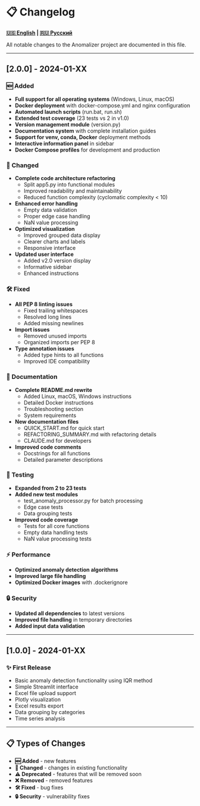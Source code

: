 # 📋 Changelog

**[🇺🇸 English](CHANGELOG.en.md) | [🇷🇺 Русский](CHANGELOG.md)**

All notable changes to the Anomalizer project are documented in this file.

---

## [2.0.0] - 2024-01-XX

### 🆕 Added
- **Full support for all operating systems** (Windows, Linux, macOS)
- **Docker deployment** with docker-compose.yml and nginx configuration
- **Automated launch scripts** (run.bat, run.sh)
- **Extended test coverage** (23 tests vs 2 in v1.0)
- **Version management module** (version.py)
- **Documentation system** with complete installation guides
- **Support for venv, conda, Docker** deployment methods
- **Interactive information panel** in sidebar
- **Docker Compose profiles** for development and production

### 🔧 Changed
- **Complete code architecture refactoring**
  - Split app5.py into functional modules
  - Improved readability and maintainability
  - Reduced function complexity (cyclomatic complexity < 10)
- **Enhanced error handling**
  - Empty data validation
  - Proper edge case handling
  - NaN value processing
- **Optimized visualization**
  - Improved grouped data display
  - Clearer charts and labels
  - Responsive interface
- **Updated user interface**
  - Added v2.0 version display
  - Informative sidebar
  - Enhanced instructions

### 🛠️ Fixed
- **All PEP 8 linting issues**
  - Fixed trailing whitespaces
  - Resolved long lines
  - Added missing newlines
- **Import issues**
  - Removed unused imports
  - Organized imports per PEP 8
- **Type annotation issues**
  - Added type hints to all functions
  - Improved IDE compatibility

### 📝 Documentation
- **Complete README.md rewrite**
  - Added Linux, macOS, Windows instructions
  - Detailed Docker instructions
  - Troubleshooting section
  - System requirements
- **New documentation files**
  - QUICK_START.md for quick start
  - REFACTORING_SUMMARY.md with refactoring details
  - CLAUDE.md for developers
- **Improved code comments**
  - Docstrings for all functions
  - Detailed parameter descriptions

### 🧪 Testing
- **Expanded from 2 to 23 tests**
- **Added new test modules**
  - test_anomaly_processor.py for batch processing
  - Edge case tests
  - Data grouping tests
- **Improved code coverage**
  - Tests for all core functions
  - Empty data handling tests
  - NaN value processing tests

### ⚡ Performance
- **Optimized anomaly detection algorithms**
- **Improved large file handling**
- **Optimized Docker images** with .dockerignore

### 🔒 Security
- **Updated all dependencies** to latest versions
- **Improved file handling** in temporary directories
- **Added input data validation**

---

## [1.0.0] - 2024-01-XX

### ✨ First Release
- Basic anomaly detection functionality using IQR method
- Simple Streamlit interface
- Excel file upload support
- Plotly visualization
- Excel results export
- Data grouping by categories
- Time series analysis

---

## 📋 Types of Changes

- **🆕 Added** - new features
- **🔧 Changed** - changes in existing functionality
- **⚠️ Deprecated** - features that will be removed soon
- **❌ Removed** - removed features
- **🛠️ Fixed** - bug fixes
- **🔒 Security** - vulnerability fixes